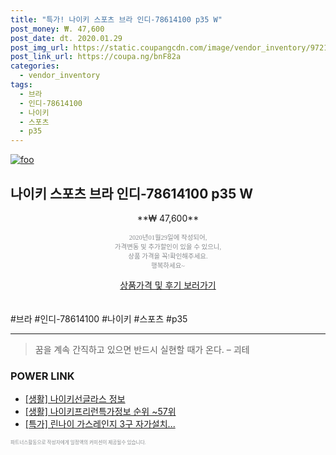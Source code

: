 ```yaml
--- 
title: "특가! 나이키 스포츠 브라 인디-78614100 p35 W" 
post_money: ₩. 47,600 
post_date: dt. 2020.01.29 
post_img_url: https://static.coupangcdn.com/image/vendor_inventory/9721/cf3d2a1a609ff4445c60b4c5af2ebed46a2ebafa472bc77e638242702daf.jpg 
post_link_url: https://coupa.ng/bnF82a 
categories: 
  - vendor_inventory 
tags: 
  - 브라 
  - 인디-78614100 
  - 나이키 
  - 스포츠 
  - p35 
--- 
```

[![foo](https://static.coupangcdn.com/image/vendor_inventory/9721/cf3d2a1a609ff4445c60b4c5af2ebed46a2ebafa472bc77e638242702daf.jpg)](https://coupa.ng/bnF82a) 

## 나이키 스포츠 브라 인디-78614100 p35 W 
<p style="text-align: center;">**₩ 47,600**</p> 
<p style="text-align: center;"><span style="color: #898c8f; font-family: Georgia,Times,serif; font-size: 0.75em;">2020년01월29일에 작성되어, <br>가격변동 및 추가할인이 있을 수 있으니,<br> 상품 가격을 꼭!확인해주세요.<br>행복하세요~</span> 
</p>	 
<div markdown="0" style="text-align: center;"><a href="https://coupa.ng/bnF82a" class="btn btn--success">상품가격 및 후기 보러가기</a></div> 
<br><br> 
  #브라 #인디-78614100 #나이키 #스포츠 #p35 
<hr> 

> 꿈을 계속 간직하고 있으면 반드시 실현할 때가 온다. – 괴테 


### POWER LINK

* <a href="https://blog.naver.com/sakai111/221763430207" target="_blank"> [생활] 나이키선글라스 정보 </a>
* <a href="https://blog.naver.com/sakai111/221770997730" target="_blank"> [생활] 나이키프리런특가정보 순위 ~57위</a>
* <a href="https://blog.naver.com/an0733/221786331903" target="_blank">[특가] 린나이 가스레인지 3구 자가설치...</a>

<span style="color: #898c8f; font-family: Georgia,Times,serif; font-size: 0.55em;">파트너스활동으로 작성자에게 일정액의 커미션이 제공될수 있습니다.</span> 
